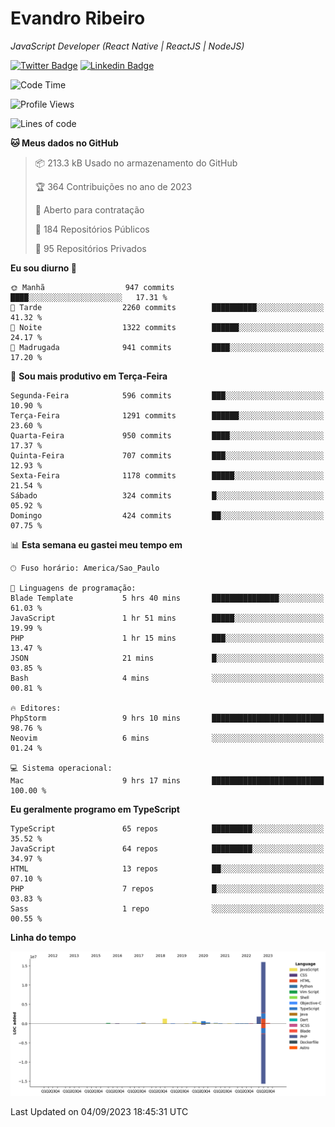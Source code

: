 # Evandro **Ribeiro**

*JavaScript Developer (React Native | ReactJS | NodeJS)*

[![Twitter Badge](https://img.shields.io/badge/-@ribeiroevandro-201B2D?style=flat-square&labelColor=201B2D&logo=twitter&logoColor=white&link=https://twitter.com/ribeiroevandro)](https://twitter.com/ribeiroevandro) 
[![Linkedin Badge](https://img.shields.io/badge/-Evandro%20Ribeiro-201B2D?style=flat-square&logo=Linkedin&logoColor=white&link=https://www.linkedin.com/in/ribeiroevandro)](https://www.linkedin.com/in/ribeiroevandro) 


<!--START_SECTION:waka-->
![Code Time](http://img.shields.io/badge/Code%20Time-3%2C384%20hrs%2025%20mins-blue)

![Profile Views](http://img.shields.io/badge/Visualizac%C3%B5es%20do%20perfil-1-blue)

![Lines of code](https://img.shields.io/badge/Desde%20o%20Hello%20World%20eu%20escrevi-21.2%20million%20linhas%20de%20c%C3%B3digo-blue)

**🐱 Meus dados no GitHub** 

> 📦 213.3 kB Usado no armazenamento do GitHub 
 > 
> 🏆 364 Contribuições no ano de 2023
 > 
> 💼 Aberto para contratação
 > 
> 📜 184 Repositórios Públicos 
 > 
> 🔑 95 Repositórios Privados 
 > 
**Eu sou diurno 🐤** 

```text
🌞 Manhã                  947 commits         ████░░░░░░░░░░░░░░░░░░░░░   17.31 % 
🌆 Tarde                  2260 commits        ██████████░░░░░░░░░░░░░░░   41.32 % 
🌃 Noite                  1322 commits        ██████░░░░░░░░░░░░░░░░░░░   24.17 % 
🌙 Madrugada              941 commits         ████░░░░░░░░░░░░░░░░░░░░░   17.20 % 
```
📅 **Sou mais produtivo em Terça-Feira** 

```text
Segunda-Feira            596 commits         ███░░░░░░░░░░░░░░░░░░░░░░   10.90 % 
Terça-Feira              1291 commits        ██████░░░░░░░░░░░░░░░░░░░   23.60 % 
Quarta-Feira             950 commits         ████░░░░░░░░░░░░░░░░░░░░░   17.37 % 
Quinta-Feira             707 commits         ███░░░░░░░░░░░░░░░░░░░░░░   12.93 % 
Sexta-Feira              1178 commits        █████░░░░░░░░░░░░░░░░░░░░   21.54 % 
Sábado                   324 commits         █░░░░░░░░░░░░░░░░░░░░░░░░   05.92 % 
Domingo                  424 commits         ██░░░░░░░░░░░░░░░░░░░░░░░   07.75 % 
```


📊 **Esta semana eu gastei meu tempo em** 

```text
🕑︎ Fuso horário: America/Sao_Paulo

💬 Linguagens de programação: 
Blade Template           5 hrs 40 mins       ███████████████░░░░░░░░░░   61.03 % 
JavaScript               1 hr 51 mins        █████░░░░░░░░░░░░░░░░░░░░   19.99 % 
PHP                      1 hr 15 mins        ███░░░░░░░░░░░░░░░░░░░░░░   13.47 % 
JSON                     21 mins             █░░░░░░░░░░░░░░░░░░░░░░░░   03.85 % 
Bash                     4 mins              ░░░░░░░░░░░░░░░░░░░░░░░░░   00.81 % 

🔥 Editores: 
PhpStorm                 9 hrs 10 mins       █████████████████████████   98.76 % 
Neovim                   6 mins              ░░░░░░░░░░░░░░░░░░░░░░░░░   01.24 % 

💻 Sistema operacional: 
Mac                      9 hrs 17 mins       █████████████████████████   100.00 % 
```

**Eu geralmente programo em TypeScript** 

```text
TypeScript               65 repos            █████████░░░░░░░░░░░░░░░░   35.52 % 
JavaScript               64 repos            █████████░░░░░░░░░░░░░░░░   34.97 % 
HTML                     13 repos            ██░░░░░░░░░░░░░░░░░░░░░░░   07.10 % 
PHP                      7 repos             █░░░░░░░░░░░░░░░░░░░░░░░░   03.83 % 
Sass                     1 repo              ░░░░░░░░░░░░░░░░░░░░░░░░░   00.55 % 
```



**Linha do tempo**

![Lines of Code chart](https://raw.githubusercontent.com/ribeiroevandro/ribeiroevandro/main/assets/bar_graph.png)


 Last Updated on 04/09/2023 18:45:31 UTC
<!--END_SECTION:waka-->
